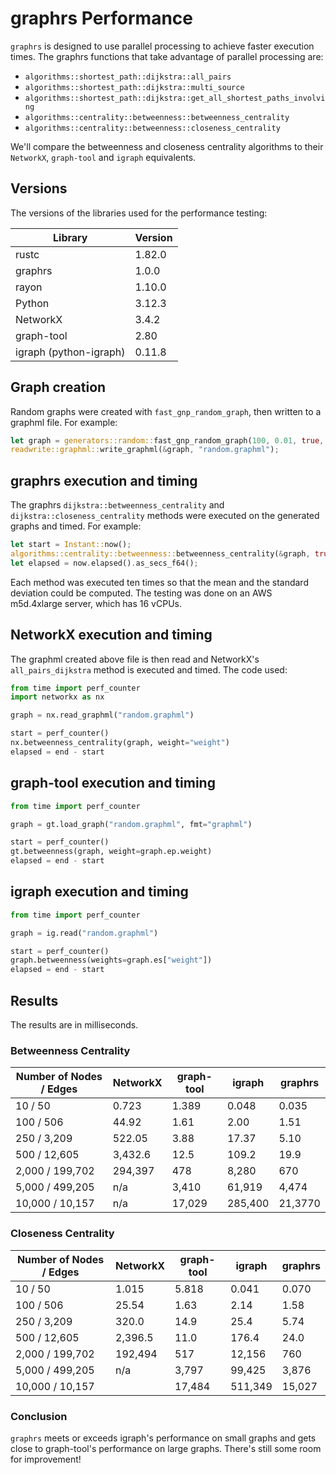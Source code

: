 # graphrs Performance

`graphrs` is designed to use parallel processing to achieve faster execution times.
The graphrs functions that take advantage of parallel processing are:

- `algorithms::shortest_path::dijkstra::all_pairs`
- `algorithms::shortest_path::dijkstra::multi_source`
- `algorithms::shortest_path::dijkstra::get_all_shortest_paths_involving`
- `algorithms::centrality::betweenness::betweenness_centrality`
- `algorithms::centrality::betweenness::closeness_centrality`

We'll compare the betweenness and closeness centrality algorithms to their `NetworkX`,
`graph-tool` and `igraph` equivalents.

## Versions

The versions of the libraries used for the performance testing:

| Library                | Version |
| ---------------------- | ------- |
| rustc                  | 1.82.0  |
| graphrs                | 1.0.0   |
| rayon                  | 1.10.0  |
| Python                 | 3.12.3  |
| NetworkX               | 3.4.2   |
| graph-tool             | 2.80    |
| igraph (python-igraph) | 0.11.8  |

## Graph creation

Random graphs were created with `fast_gnp_random_graph`, then written to a graphml file. For example:

```rust
let graph = generators::random::fast_gnp_random_graph(100, 0.01, true, Some(1)).unwrap();
readwrite::graphml::write_graphml(&graph, "random.graphml");
```

## graphrs execution and timing

The graphrs `dijkstra::betweenness_centrality` and `dijkstra::closeness_centrality` methods were executed
on the generated graphs and timed. For example:

```rust
let start = Instant::now();
algorithms::centrality::betweenness::betweenness_centrality(&graph, true, true);
let elapsed = now.elapsed().as_secs_f64();
```

Each method was executed ten times so that the mean and the standard deviation could be computed. The testing was done on an AWS m5d.4xlarge server, which has 16 vCPUs.

## NetworkX execution and timing

The graphml created above file is then read and NetworkX's `all_pairs_dijkstra` method is executed and timed. The code used:

```python
from time import perf_counter
import networkx as nx

graph = nx.read_graphml("random.graphml")

start = perf_counter()
nx.betweenness_centrality(graph, weight="weight")
elapsed = end - start
```

## graph-tool execution and timing

```python
from time import perf_counter

graph = gt.load_graph("random.graphml", fmt="graphml")

start = perf_counter()
gt.betweenness(graph, weight=graph.ep.weight)
elapsed = end - start
```

## igraph execution and timing

```python
from time import perf_counter

graph = ig.read("random.graphml")

start = perf_counter()
graph.betweenness(weights=graph.es["weight"])
elapsed = end - start
```

## Results

The results are in milliseconds.

### Betweenness Centrality

| Number of Nodes / Edges | NetworkX | graph-tool | igraph  | graphrs |
| ----------------------- | -------- | ---------- | ------- | ------- |
| 10 / 50                 | 0.723    | 1.389      | 0.048   | 0.035   |
| 100 / 506               | 44.92    | 1.61       | 2.00    | 1.51    |
| 250 / 3,209             | 522.05   | 3.88       | 17.37   | 5.10    |
| 500 / 12,605            | 3,432.6  | 12.5       | 109.2   | 19.9    |
| 2,000 / 199,702         | 294,397  | 478        | 8,280   | 670     |
| 5,000 / 499,205         | n/a      | 3,410      | 61,919  | 4,474   |
| 10,000 / 10,157         | n/a      | 17,029     | 285,400 | 21,3770 |

### Closeness Centrality

| Number of Nodes / Edges | NetworkX | graph-tool | igraph  | graphrs |
| ----------------------- | -------- | ---------- | ------- | ------- |
| 10 / 50                 | 1.015    | 5.818      | 0.041   | 0.070   |
| 100 / 506               | 25.54    | 1.63       | 2.14    | 1.58    |
| 250 / 3,209             | 320.0    | 14.9       | 25.4    | 5.74    |
| 500 / 12,605            | 2,396.5  | 11.0       | 176.4   | 24.0    |
| 2,000 / 199,702         | 192,494  | 517        | 12,156  | 760     |
| 5,000 / 499,205         | n/a      | 3,797      | 99,425  | 3,876   |
| 10,000 / 10,157         |          | 17,484     | 511,349 | 15,027  |

### Conclusion

`graphrs` meets or exceeds igraph's performance on small graphs and gets close to graph-tool's
performance on large graphs. There's still some room for improvement!